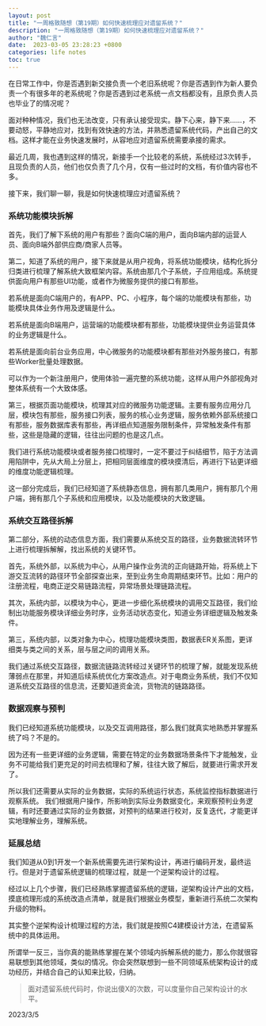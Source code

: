 ```yaml
---
layout: post
title: "一周格致随想（第19期）如何快速梳理应对遗留系统？"
description: "一周格致随想（第19期）如何快速梳理应对遗留系统？"
author: "魏仁言"
date:  2023-03-05 23:28:23 +0800
categories: life notes
toc: true
---
```

在日常工作中，你是否遇到新交接负责一个老旧系统呢？你是否遇到作为新人要负责一个有很多年的老系统呢？你是否遇到过老系统一点文档都没有，且原负责人员也毕业了的情况呢？

面对种种情况，我们也无法改变，只有承认接受现实。静下心来，静下来……，不要动怒，平静地应对，找到有效快速的方法，并熟悉遗留系统代码，产出自己的文档。这样才能在业务快速发展时，从容地应对遗留系统需要承接的需求。

最近几周，我也遇到这样的情况，新接手一个比较老的系统，系统经过3次转手，且现负责的人员，他们也仅负责了几个月，仅有一些过时的文档，有价值内容也不多。

接下来，我们聊一聊，我是如何快速梳理应对遗留系统？

### 系统功能模块拆解

首先，我们了解下系统的用户有那些？面向C端的用户，面向B端内部的运营人员、面向B端外部供应商/商家人员等。

第二，知道了系统的用户，接下来就是从用户视角，将系统功能模块，结构化拆分归类进行梳理了解系统大致框架内容。系统由那几个子系统，子应用组成。系统提供面向用户有那些UI功能，或者作为微服务提供的接口有那些。

若系统是面向C端用户的，有APP、PC、小程序，每个端的功能模块有那些，功能模块具体业务作用及逻辑是什么。

若系统是面向B端用户，运营端的功能模块都有那些，功能模块提供业务运营具体的业务逻辑是什么。

若系统是面向前台业务应用，中心微服务的功能模块都有那些对外服务接口，有那些Worker批量处理数据。

可以作为一个新注册用户，使用体验一遍完整的系统功能，这样从用户外部视角对整体系统有一个大致体感。

第三，根据页面功能模块，梳理其对应的微服务功能逻辑。主要有服务应用分几层，模块包有那些，服务接口列表，服务的核心业务逻辑，服务依赖外部系统接口有那些，服务数据库表有那些，再详细点知道服务限制条件，异常触发条件有那些，这些是隐藏的逻辑，往往出问题的也是这几点。

我们进行系统功能模块或者服务接口梳理时，一定不要过于纠结细节，陷于方法调用陷阱中，先从大局上分层上，把相同层面维度的模块摸清后，再进行下钻更详细的维度功能逻辑梳理。

这一部分完成后，我们已经知道了系统静态信息，拥有那几类用户，拥有那几个用户端，拥有那几个子系统和应用模块，以及功能模块的大致逻辑。

### 系统交互路径拆解

第二部分，系统的动态信息方面，我们需要从系统交互的路径，业务数据流转环节上进行梳理拆解解，找出系统的关键环节。

首先，系统外部，以系统为中心，从用户操作业务流的正向链路开始，将系统上下游交互流转的路径环节全部探查出来，至到业务生命周期结束环节。比如：用户的注册流程，电商正逆交易链路流程，异常场景处理链路流程。

其次，系统内部，以模块为中心，更进一步细化系统模块的调用交互路径，我们绘制出功能服务模块详细业务时序，业务活动状态变化，知道业务详细逻辑及触发条件。

第三，系统内部，以类对象为中心，梳理功能模块类图，数据表ER关系图，更详细类与类之间的关系，层与层之间的调用关系。

我们通过系统交互路径，数据流链路流转经过关键环节的梳理了解，就能发现系统薄弱点在那里，并知道后续系统优化方案改造点。对于电商业务系统，我们不仅知道系统交互路径的信息流，还要知道资金流，货物流的链路路径。

### 数据观察与预判

我们已经知道系统功能模块，以及交互调用路径，那么我们就真实地熟悉并掌握系统了吗？不是的。

因为还有一些更详细的业务逻辑，需要在特定的业务数据场景条件下才能触发，业务不可能给我们更充足的时间去梳理和了解，往往大致了解后，就要进行需求开发了。

所以我们还需要从实际的业务数据，实际的系统运行状态，系统监控指标数据进行观察系统。 我们根据用户操作，所影响到实际业务数据变化，来观察预判业务逻辑，有时还要通过实际的业务数据，对预判的结果进行校对，反复迭代，才能更详实地理解业务，理解系统。

### 延展总结

我们知道从0到1开发一个新系统需要先进行架构设计，再进行编码开发，最终运行。但是对于遗留系统逻辑的梳理过程，就是一个逆架构设计的过程。

经过以上几个步骤，我们已经熟练掌握遗留系统的逻辑，逆架构设计产出的文档，摸底梳理形成的系统改造点清单，就是我们根据业务模型，重新进行系统二次架构升级的物料。

其实整个逆架构设计梳理过程的方法，我们就是按照C4建模设计方法，在遗留系统中的具体运用。

所谓举一反三，当你真的能熟练掌握在某个领域内拆解系统的能力，那么你就很容易联想到其他领域，类似的情况。你会突然联想到一些不同领域系统架构设计的成功经历，并结合自己的认知来比较，归纳。

> 面对遗留系统代码时，你说出傻X的次数，可以度量你自己架构设计的水平。

2023/3/5
